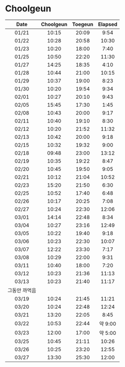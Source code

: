 # Choolgeun

|  Date  |Choolgeun| Toegeun | Elapsed |
|:------:|:-------:|:-------:|:-------:|
|  01/21 |  10:15  |  20:09  |  9:54   |
|  01/22 |  10:28  |  20:58  |  10:30  |
|  01/23 |  10:20  |  18:00  |  7:40   |
|  01/25 |  10:50  |  22:20  |  11:30  |
|  01/27 |  14:25  |  18:35  |  4:10   |
|  01/28 |  10:44  |  21:00  |  10:15  |
|  01/29 |  10:37  |  19:00  |  8:23   |
|  01/30 |  10:20  |  19:54  |  9:34   |
|  02/01 |  10:27  |  20:10  |  9:43   |
|  02/05 |  15:45  |  17:30  |  1:45   |
|  02/08 |  10:43  |  20:00  |  9:17   |
|  02/11 |  10:40  |  19:10  |  8:30   |
|  02/12 |  10:20  |  21:52  |  11:32  |
|  02/13 |  10:42  |  20:00  |  9:18   |
|  02/15 |  10:32  |  19:32  |  9:00   |
|  02/18 |  09:48  |  23:00  |  13:12  |
|  02/19 |  10:35  |  19:22  |  8:47   |
|  02/20 |  10:45  |  19:50  |  9:05   |
|  02/21 |  10:12  |  21:04  |  10:52  |
|  02/23 |  15:20  |  21:50  |  6:30   |
|  02/25 |  10:52  |  17:40  |  6:48   |
|  02/26 |  10:17  |  20:25  |  7:08   |
|  02/27 |  10:24  |  22:30  |  12:06  |
|  03/01 |  14:14  |  22:48  |  8:34   |
|  03/04 |  10:27  |  23:16  |  12:49  |
|  03/05 |  10:22  |  19:40  |  9:18   |
|  03/06 |  10:23  |  22:30  |  10:07  |
|  03/07 |  12:22  |  23:30  |  7:17   |
|  03/08 |  10:29  |  22:00  |  9:31   |
|  03/11 |  10:40  |  18:00  |  7:20   |
|  03/12 |  10:23  |  21:36  |  11:13  |
|  03/13 |  10:23  |  21:40  |  11:17  |
| 그동안 까먹음 | | | |
|  03/19 |  10:24  |  21:45  |  11:21  |
|  03/20 |  10:24  |  22:48  |  12:24  |
|  03/21 |  13:20  |  22:05  |  8:45   |
|  03/22 |  10:53  |  22:44  | 약 9:00 |
|  03/23 |  12:00  |  17:00  |  약 5:00|
|  03/25 |  10:45  |  21:11  |  10:26  |
|  03/26 |  10:25  |  23:20  |  12:55 |
|  03/27 |  13:30  |  25:30  |  12:00 |
